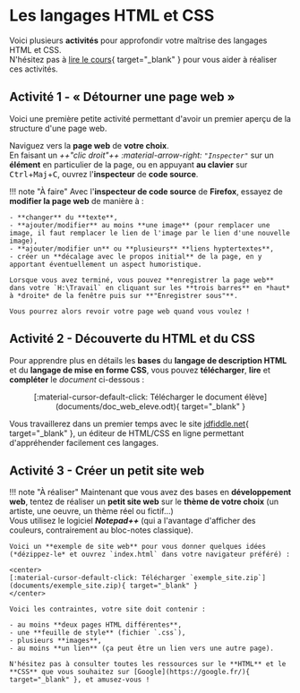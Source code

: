 # Les langages HTML et CSS

Voici plusieurs **activités** pour approfondir votre maîtrise des langages HTML et CSS.  
N'hésitez pas à [lire le cours](cours_html_css.md){ target="_blank" } pour vous aider à réaliser ces activités.

## Activité 1 - « Détourner une page web »

Voici une première petite activité permettant d'avoir un premier aperçu de la structure d'une page web.

Naviguez vers la **page web** de **votre choix**.  
En faisant un *++"clic droit"++ :material-arrow-right: `"Inspecter"`* sur un **élément** en particulier de la page, ou en appuyant **au clavier** sur <span class="keys"><kbd class="key-control">Ctrl</kbd><span>+</span><kbd class="key-shift">Maj</kbd><span>+</span><kbd class="key-c">C</kbd></span>, ouvrez l'**inspecteur** de **code source**.

!!! note "À faire"
    Avec l'**inspecteur de code source** de **Firefox**, essayez de **modifier la page web** de manière à :

    - **changer** du **texte**,
    - **ajouter/modifier** au moins **une image** (pour remplacer une image, il faut remplacer le lien de l'image par le lien d'une nouvelle image),
    - **ajouter/modifier un** ou **plusieurs** **liens hyptertextes**,
    - créer un **décalage avec le propos initial** de la page, en y apportant éventuellement un aspect humoristique.

    Lorsque vous avez terminé, vous pouvez **enregistrer la page web** dans votre `H:\Travail` en cliquant sur les **trois barres** en *haut* à *droite* de la fenêtre puis sur **"Enregistrer sous"**.

    Vous pourrez alors revoir votre page web quand vous voulez !

## Activité 2 - Découverte du HTML et du CSS

Pour apprendre plus en détails les **bases** du **langage de description HTML** et du **langage de mise en forme CSS**, vous pouvez **télécharger**, **lire** et **compléter** le *document* ci-dessous :

<center>
[:material-cursor-default-click: Télécharger le document élève](documents/doc_web_eleve.odt){ target="_blank" }
</center>

Vous travaillerez dans un premier temps avec le site [jdfiddle.net](https://jsfiddle.net/){ target="_blank" }, un éditeur de HTML/CSS en ligne permettant d'appréhender facilement ces langages.

## Activité 3 - Créer un petit site web

!!! note "À réaliser"
    Maintenant que vous avez des bases en **développement web**, tentez de réaliser un **petit site web** sur le **thème de votre choix** (un artiste, une oeuvre, un thème réel ou fictif...)  
    Vous utilisez le logiciel ***Notepad++*** (qui a l'avantage d'afficher des couleurs, contrairement au bloc-notes classique).

    Voici un **exemple de site web** pour vous donner quelques idées (*dézippez-le* et ouvrez `index.html` dans votre navigateur préféré) :

    <center>
    [:material-cursor-default-click: Télécharger `exemple_site.zip`](documents/exemple_site.zip){ target="_blank" }
    </center>

    Voici les contraintes, votre site doit contenir :

    - au moins **deux pages HTML différentes**,
    - une **feuille de style** (fichier `.css`),
    - plusieurs **images**,
    - au moins **un lien** (ça peut être un lien vers une autre page).

    N'hésitez pas à consulter toutes les ressources sur le **HTML** et le **CSS** que vous souhaitez sur [Google](https://google.fr/){ target="_blank" }, et amusez-vous !
